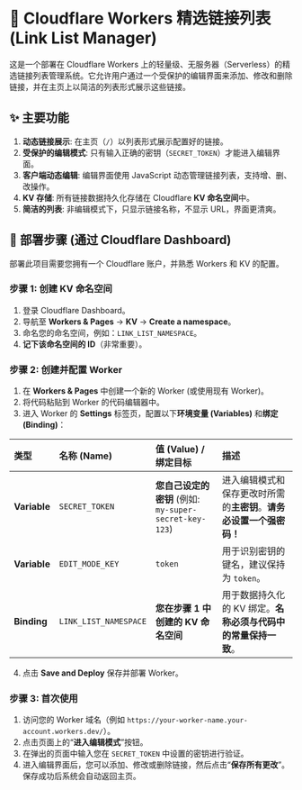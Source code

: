 # 📄 Cloudflare Workers 精选链接列表 (Link List Manager)

这是一个部署在 Cloudflare Workers 上的轻量级、无服务器（Serverless）的精选链接列表管理系统。它允许用户通过一个受保护的编辑界面来添加、修改和删除链接，并在主页上以简洁的列表形式展示这些链接。

## ✨ 主要功能

1. **动态链接展示**: 在主页（`/`）以列表形式展示配置好的链接。
2. **受保护的编辑模式**: 只有输入正确的密钥（`SECRET_TOKEN`）才能进入编辑界面。
3. **客户端动态编辑**: 编辑界面使用 JavaScript 动态管理链接列表，支持增、删、改操作。
4. **KV 存储**: 所有链接数据持久化存储在 Cloudflare **KV 命名空间**中。
5. **简洁的列表**: 非编辑模式下，只显示链接名称，不显示 URL，界面更清爽。

## 🚀 部署步骤 (通过 Cloudflare Dashboard)

部署此项目需要您拥有一个 Cloudflare 账户，并熟悉 Workers 和 KV 的配置。

### 步骤 1: 创建 KV 命名空间

1. 登录 Cloudflare Dashboard。
2. 导航至 **Workers & Pages** -> **KV** -> **Create a namespace**。
3. 命名您的命名空间，例如：`LINK_LIST_NAMESPACE`。
4. **记下该命名空间的 ID**（非常重要）。

### 步骤 2: 创建并配置 Worker

1. 在 **Workers & Pages** 中创建一个新的 Worker (或使用现有 Worker)。
2. 将代码粘贴到 Worker 的代码编辑器中。
3. 进入 Worker 的 **Settings** 标签页，配置以下**环境变量 (Variables)** 和**绑定 (Binding)**：

 | 类型 | 名称 (Name) | 值 (Value) / 绑定目标 | 描述 |
 | :--- | :--- | :--- | :--- |
 | **Variable** | `SECRET_TOKEN` | **您自己设定的密钥** (例如: `my-super-secret-key-123`) | 进入编辑模式和保存更改时所需的**主密钥**。**请务必设置一个强密码！** |
 | **Variable** | `EDIT_MODE_KEY` | `token` | 用于识别密钥的键名，建议保持为 `token`。 |
 | **Binding** | `LINK_LIST_NAMESPACE` | **您在步骤 1 中创建的 KV 命名空间** | 用于数据持久化的 KV 绑定。**名称必须与代码中的常量保持一致**。 |

4. 点击 **Save and Deploy** 保存并部署 Worker。

### 步骤 3: 首次使用

1. 访问您的 Worker 域名（例如 `https://your-worker-name.your-account.workers.dev/`）。
2. 点击页面上的“**进入编辑模式**”按钮。
3. 在弹出的页面中输入您在 `SECRET_TOKEN` 中设置的密钥进行验证。
4. 进入编辑界面后，您可以添加、修改或删除链接，然后点击“**保存所有更改**”。保存成功后系统会自动返回主页。
